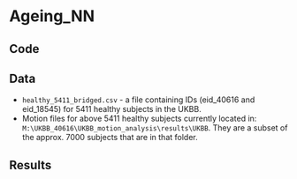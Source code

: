 # Ageing_NN

## Code

## Data

- `healthy_5411_bridged.csv` - a file containing IDs (eid_40616 and eid_18545) for 5411 healthy subjects in the UKBB.
- Motion files for above 5411 healthy subjects currently located in: `M:\UKBB_40616\UKBB_motion_analysis\results\UKBB`. They are a subset of the approx. 7000 subjects that are in that folder.

## Results

